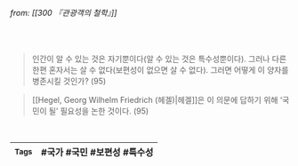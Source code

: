
###### from: [[300 『관광객의 철학』]]

<br/>

>인간이 알 수 있는 것은 자기뿐이다(알 수 있는 것은 특수성뿐이다). 그러나 다른 한편 혼자서는 살 수 없다(보편성이 없으면 살 수 없다). 그러면 어떻게 이 양자를 병존시킬 것인가? (95)

>[[Hegel, Georg Wilhelm Friedrich (헤겔)|헤겔]]은 이 의문에 답하기 위해 ‘국민이 될’ 필요성을 논한 것이다. (95)
 

<br/>

| <small> Tags </small> | #국가 #국민 #보편성 #특수성  |
| --- | --- |
